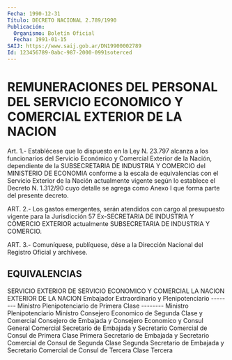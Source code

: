 ```yaml
---
Fecha: 1990-12-31
Título: DECRETO NACIONAL 2.789/1990
Publicación:
  Organismo: Boletín Oficial
  Fecha: 1991-01-15
SAIJ: https://www.saij.gob.ar/DN19900002789
Id: 123456789-0abc-987-2000-0991soterced
---
```

# REMUNERACIONES DEL PERSONAL DEL SERVICIO ECONOMICO Y COMERCIAL EXTERIOR DE LA NACION

<a id="1"></a>
Art.  1.-  Establécese  que  lo  dispuesto en la Ley N. 23.797 alcanza  a  los  funcionarios del Servicio  Económico  y  Comercial Exterior  de  la  Nación,    dependiente  de  la  SUBSECRETARIA  DE INDUSTRIA  Y COMERCIO del MINISTERIO  DE  ECONOMIA  conforme  a  la escala de equivalencias  con  el  Servicio  Exterior  de  la Nación actualmente vigente según lo establece el Decreto N. 1.312/90  cuyo detalle  se  agrega  como  Anexo  I  que  forma  parte del presente decreto.

<a id="2"></a>
ART.  2.-  Los gastos emergentes, serán atendidos con cargo al presupuesto  vigente  para  la  Jurisdicción  57  Ex-SECRETARIA  DE INDUSTRIA  Y  COMERCIO    EXTERIOR   actualmente  SUBSECRETARIA  DE INDUSTRIA Y COMERCIO.

<a id="3"></a>
ART. 3.- Comuníquese, publíquese, dése a la Dirección Nacional del Registro Oficial y archívese.

## EQUIVALENCIAS

<a id="1"></a>
SERVICIO EXTERIOR DE          SERVICIO ECONOMICO Y COMERCIAL LA NACION                       EXTERIOR DE LA NACION Embajador Extraordinario y Plenipotenciario                    -------- Ministro Plenipotenciario de Primera Clase                      -------- Ministro Plenipotenciario      Ministro Consejero Economico de Segunda Clase               y Comercial Consejero de Embajada y        Consejero Economico y Consul General                 Comercial Secretario de Embajada y       Secretario Comercial de Consul de Primera Clase        Primera Secretario de Embajada y       Secretario Comercial de Consul de Segunda Clase        Segunda Secretario de Embajada y       Secretario Comercial de Consul  de  Tercera Clase        Tercera